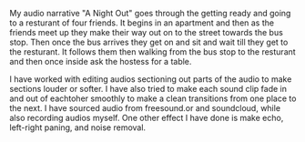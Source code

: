 My audio narrative "A Night Out" goes through the getting ready and going to a resturant of four friends. It begins in an apartment and then as the friends meet up they make their way out on to the street towards the bus stop. Then once the bus arrives they get on and sit and wait till they get to the resturant. It follows them then walking from the bus stop to the resturant and then once inside ask the hostess for a table.

I have worked with editing audios sectioning out parts of the audio to make sections louder or softer. I have also tried to make each sound clip fade in and out of eachtoher smoothly to make a clean transitions from one place to the next. I have sourced audio from freesound.or and soundcloud, while also recording audios myself. One other effect I have done is make echo, left-right paning, and noise removal.
